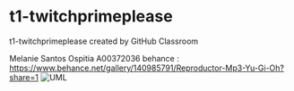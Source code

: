 # t1-twitchprimeplease
t1-twitchprimeplease created by GitHub Classroom
 
 
 Melanie Santos Ospitia A00372036
 behance : https://www.behance.net/gallery/140985791/Reproductor-Mp3-Yu-Gi-Oh?share=1
 ![UML](https://user-images.githubusercontent.com/88754828/161683242-587846c6-f2d3-4e5d-bb84-abc3e84cd6e5.png)
